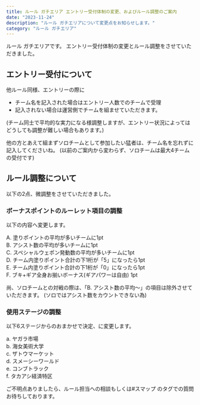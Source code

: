 ```yaml
---
title: ルール ガチエリア エントリー受付体制の変更、およびルール調整のご案内
date: "2023-11-24"
description: "ルール ガチエリアについて変更点をお知らせします。"
category: "ルール ガチエリア"
---
```


ルール ガチエリアです。
エントリー受付体制の変更とルール調整をさせていただきました。

## エントリー受付について

他ルール同様、エントリーの際に

- チーム名を記入された場合はエントリー人数でのチームで受理
- 記入されない場合は運営側でチームを組ませていただきます。

(チーム同士で平均的な実力になる様調整しますが、エントリー状況によってはどうしても調整が難しい場合もあります。)

他の方とあえて組まずソロチームとして参加したい猛者は、チーム名を忘れずに記入してくださいね。
(以前のご案内から変わらず、ソロチームは最大4チームの受付です)

## ルール調整について

以下の2点、微調整をさせていただきました。

### ボーナスポイントのルーレット項目の調整

以下の内容へ変更します。

A. 塗りポイントの平均が多いチームに1pt  
B. アシスト数の平均が多いチームに1pt  
C. スペシャルウェポン発動数の平均が多いチームに1pt  
D. チーム内塗りポイント合計の下1桁が「5」になったら1pt  
E. チーム内塗りポイント合計の下1桁が「0」になったら1pt  
F. ブキ+ギア全身お揃いボーナス(ギアパワーは自由) 1pt

尚、ソロチームとの対戦の際は、「B. アシスト数の平均〜」の項目は除外させていただきます。
(ソロではアシスト数をカウントできない為)

### 使用ステージの調整

以下6ステージからのおまかせで決定、に変更します。

a. ヤガラ市場  
b. 海女美術大学  
c. ザトウマーケット  
d. スメーシーワールド  
e. コンブトラック  
f. タカアシ経済特区

ご不明点ありましたら、ルール担当への相談もしくは#スマップ のタグでの質問お待ちしております。
